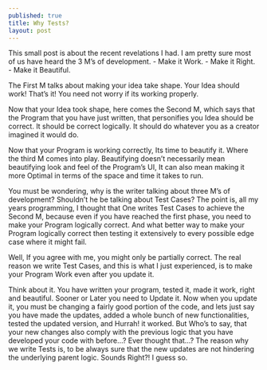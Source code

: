 ```yaml
---
published: true
title: Why Tests?
layout: post
---
```

This small post is about the recent revelations I had. I am pretty sure most of us have heard the 3 M’s of development. - Make it Work. - Make it Right. - Make it Beautiful.

The First M talks about making your idea take shape. Your Idea should work! That’s it! You need not worry if its working properly.

Now that your Idea took shape, here comes the Second M, which says that the Program that you have just written, that personifies you Idea should be correct. It should be correct logically. It should do whatever you as a creator imagined it would do.

Now that your Program is working correctly, Its time to beautify it. Where the third M comes into play. Beautifying doesn’t necessarily mean beautifying look and feel of the Program’s UI, It can also mean making it more Optimal in terms of the space and time it takes to run.

You must be wondering, why is the writer talking about three M’s of development? Shouldn’t he be talking about Test Cases? The point is, all my years programming, I thought that One writes Test Cases to achieve the Second M, because even if you have reached the first phase, you need to make your Program logically correct. And what better way to make your Program logically correct then testing it extensively to every possible edge case where it might fail.

Well, If you agree with me, you might only be partially correct. The real reason we write Test Cases, and this is what I just experienced, is to make your Program Work even after you update it.

Think about it. You have written your program, tested it, made it work, right and beautiful. Sooner or Later you need to Update it. Now when you update it, you must be changing a fairly good portion of the code, and lets just say you have made the updates, added a whole bunch of new functionalities, tested the updated version, and Hurrah! it worked. But Who’s to say, that your new changes also comply with the previous logic that you have developed your code with before…? Ever thought that…? The reason why we write Tests is, to be always sure that the new updates are not hindering the underlying parent logic. Sounds Right?! I guess so.
